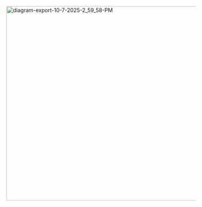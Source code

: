<img width="909" height="517" alt="diagram-export-10-7-2025-2_59_58-PM" src="https://github.com/user-attachments/assets/b580a9ec-8b40-4543-82bf-4b4f22c46dc2" />
